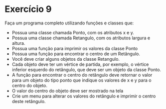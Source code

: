 # Exercício 9

Faça um programa completo utilizando funções e classes que:

- Possua uma classe chamada Ponto, com os atributos x e y.
- Possua uma classe chamada Retangulo, com os atributos largura e altura.
- Possua uma função para imprimir os valores da classe Ponto
- Possua uma função para encontrar o centro de um Retângulo.
- Você deve criar alguns objetos da classe Retangulo.
- Cada objeto deve ter um vértice de partida, por exemplo, o vértice inferior esquerdo do retângulo, que deve ser um objeto da classe Ponto.
- A função para encontrar o centro do retângulo deve retornar o valor para um objeto do tipo ponto que indique os valores de x e y para o centro do objeto.
- O valor do centro do objeto deve ser mostrado na tela
- Crie um menu para alterar os valores do retângulo e imprimir o centro deste retângulo.
